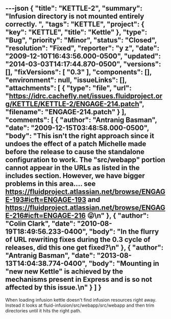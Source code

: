 ---json
{
  "title": "KETTLE-2",
  "summary": "Infusion directory is not mounted entirely correctly. ",
  "tags": "KETTLE",
  "project": {
    "key": "KETTLE",
    "title": "Kettle"
  },
  "type": "Bug",
  "priority": "Minor",
  "status": "Closed",
  "resolution": "Fixed",
  "reporter": "y z",
  "date": "2009-12-10T16:43:56.000-0500",
  "updated": "2014-03-03T14:17:44.870-0500",
  "versions": [],
  "fixVersions": [
    "0.3"
  ],
  "components": [],
  "environment": null,
  "issueLinks": [],
  "attachments": [
    {
      "type": "file",
      "url": "https://idrc.cachefly.net/issues.fluidproject.org/KETTLE/KETTLE-2/ENGAGE-214.patch",
      "filename": "ENGAGE-214.patch"
    }
  ],
  "comments": [
    {
      "author": "Antranig Basman",
      "date": "2009-12-15T03:48:58.000-0500",
      "body": "This isn't the right approach since it undoes the effect of a patch Michelle made before the release to cause the standalone configuration to work. The \"src/webapp\" portion cannot appear in the URLs as listed in the includes section. However, we have bigger problems in this area.... see <https://fluidproject.atlassian.net/browse/ENGAGE-193#icft=ENGAGE-193> and <https://fluidproject.atlassian.net/browse/ENGAGE-216#icft=ENGAGE-216> 😛\n"
    },
    {
      "author": "Colin Clark",
      "date": "2010-08-19T18:49:56.233-0400",
      "body": "In the flurry of URL rewriting fixes during the 0.3 cycle of releases, did this one get fixed?\n"
    },
    {
      "author": "Antranig Basman",
      "date": "2013-08-13T14:04:38.774-0400",
      "body": "Mounting in \"new new Kettle\" is achieved by the mechanisms present in Express and is so not affected by this issue.\n"
    }
  ]
}
---
When loading infusion kettle doesn't find infusion resources right away. Instead it looks at fluid-infusion/src/webapp/src/webapp and then trim directories until it hits the right path.&#x20;

        